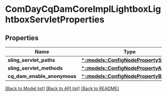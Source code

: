 # ComDayCqDamCoreImplLightboxLightboxServletProperties

## Properties
Name | Type | Description | Notes
------------ | ------------- | ------------- | -------------
**sling_servlet_paths** | [***::models::ConfigNodePropertyString**](configNodePropertyString.md) |  | [optional] 
**sling_servlet_methods** | [***::models::ConfigNodePropertyArray**](configNodePropertyArray.md) |  | [optional] 
**cq_dam_enable_anonymous** | [***::models::ConfigNodePropertyBoolean**](configNodePropertyBoolean.md) |  | [optional] 

[[Back to Model list]](../README.md#documentation-for-models) [[Back to API list]](../README.md#documentation-for-api-endpoints) [[Back to README]](../README.md)


